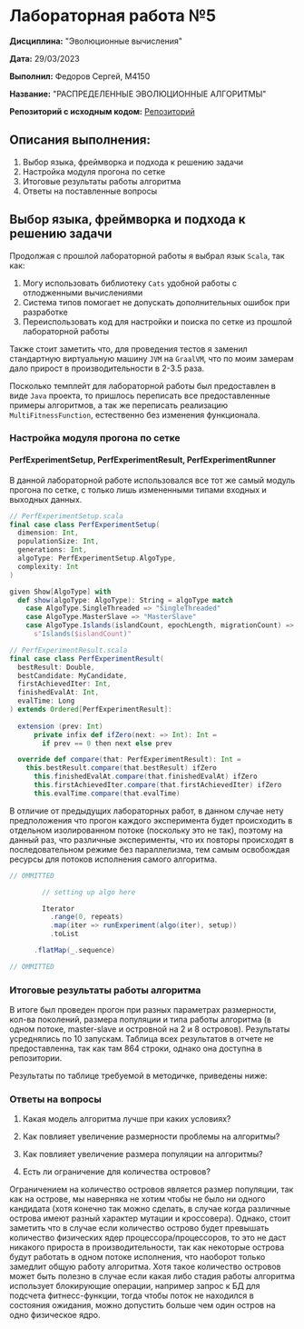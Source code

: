 # Лабораторная работа №5

**Дисциплина:** "Эволюционные вычисления"

**Дата:** 29/03/2023

**Выполнил:** Федоров Сергей, M4150 

**Название:** "РАСПРЕДЕЛЕННЫЕ ЭВОЛЮЦИОННЫЕ АЛГОРИТМЫ"

**Репозиторий с исходным кодом:** [Репозиторий](https://github.com/Punctuality/Evolutionary_Algorithm_ITMO_2023)

## Описания выполнения:

1. Выбор языка, фреймворка и подхода к решению задачи
2. Настройка модуля прогона по сетке
3. Итоговые результаты работы алгоритма
4. Ответы на поставленные вопросы

## Выбор языка, фреймворка и подхода к решению задачи

Продолжая с прошлой лабораторной работы я выбрал язык `Scala`, так как:

1. Могу использовать библиотеку `Cats` удобной работы с отлодженными вычислениями
2. Система типов помогает не допускать дополнительных ошибок при разработке
3. Переиспользовать код для настройки и поиска по сетке из прошлой лабораторной работы

Также стоит заметить что, для проведения тестов я заменил стандартную виртуальную машину `JVM` на `GraalVM`, что по моим замерам дало прирост в производительности в 2-3.5 раза.

Посколько темплейт для лабораторной работы был предоставлен в виде `Java` проекта, то пришлось переписать все предоставленные примеры алгоритмов, а так же переписать реализацию `MultiFitnessFunction`, естественно без изменения функционала.

### Настройка модуля прогона по сетке
#### PerfExperimentSetup, PerfExperimentResult, PerfExperimentRunner

В данной лабораторной работе использовался все тот же самый модуль прогона по сетке, с только лишь измененными типами входных и выходных данных.

```scala
// PerfExperimentSetup.scala
final case class PerfExperimentSetup(
  dimension: Int,
  populationSize: Int,
  generations: Int,
  algoType: PerfExperimentSetup.AlgoType,
  complexity: Int
)

given Show[AlgoType] with
  def show(algoType: AlgoType): String = algoType match
    case AlgoType.SingleThreaded => "SingleThreaded"
    case AlgoType.MasterSlave => "MasterSlave"
    case AlgoType.Islands(islandCount, epochLength, migrationCount) => 
      s"Islands($islandCount)"
```

```scala
// PerfExperimentResult.scala
final case class PerfExperimentResult(
  bestResult: Double,
  bestCandidate: MyCandidate,
  firstAchievedIter: Int,
  finishedEvalAt: Int,
  evalTime: Long
) extends Ordered[PerfExperimentResult]:
  
  extension (prev: Int)
      private infix def ifZero(next: => Int): Int = 
        if prev == 0 then next else prev

  override def compare(that: PerfExperimentResult): Int = 
    this.bestResult.compare(that.bestResult) ifZero
      this.finishedEvalAt.compare(that.finishedEvalAt) ifZero
      this.firstAchievedIter.compare(that.firstAchievedIter) ifZero
      this.evalTime.compare(that.evalTime)
```

В отличие от предыдущих лабораторных работ, в данном случае нету предположения что прогон каждого эксперимента будет происходить в отдельном изолированном потоке (поскольку это не так), поэтому на данный раз, что различные эксперименты, что их повторы происходят в последовательном режиме без параллелизма, тем самым освобождая ресурсы для потоков исполнения самого алгоритма.

```scala
// OMMITTED

        // setting up algo here

        Iterator
          .range(0, repeats)
          .map(iter => runExperiment(algo(iter), setup))
          .toList

      .flatMap(_.sequence)

// OMMITTED
```

### Итоговые результаты работы алгоритма

В итоге был проведен прогон при разных параметрах размерности, кол-ва поколений, размера популяции и типа работы алгоритма (в одном потоке, master-slave и островной на 2 и 8 островов). Результаты усреднялись по 10 запускам. Таблица всех результатов в отчете не предоставленна, так как там 864 строки, однако она доступна в репозитории.

Результаты по таблице требуемой в методичке, приведены ниже:



### Ответы на вопросы

1. Какая модель алгоритма лучше при каких условиях?



2. Как повлияет увеличение размерности проблемы на алгоритмы?



3. Как повлияет увеличение размера популяции на алгоритмы?



4. Есть ли ограничение для количества островов?

Ограничением на количество островов является размер популяции, так как на острове, мы наверняка не хотим чтобы не было ни одного кандидата (хотя конечно так можно сделать, в случае когда различные острова имеют разный характер мутации и кроссовера). Однако, стоит заметить что в случае если количество острово будет превышать количество физических ядер процессора/процессоров, то это не даст никакого прироста в производительности, так как некоторые острова будут работать в одном потоке исполнения, что наоборот только замедлит общую работу алгоритма. Хотя такое количество островов может быть полезно в случае если какая либо стадия работы алгоритма использует блокирующие операции, например запрос к БД для подсчета фитнесс-функции, тогда чтобы поток не находился в состояния ожидания, можно допустить больше чем один остров на одно физическое ядро.

